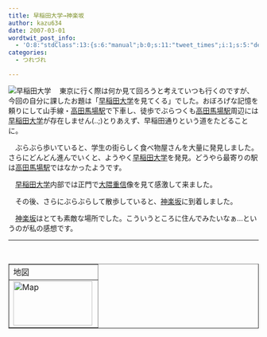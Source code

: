 ```yaml
---
title: 早稲田大学→神楽坂
author: kazu634
date: 2007-03-01
wordtwit_post_info:
  - 'O:8:"stdClass":13:{s:6:"manual";b:0;s:11:"tweet_times";i:1;s:5:"delay";i:0;s:7:"enabled";i:1;s:10:"separation";s:2:"60";s:7:"version";s:3:"3.7";s:14:"tweet_template";b:0;s:6:"status";i:2;s:6:"result";a:0:{}s:13:"tweet_counter";i:2;s:13:"tweet_log_ids";a:1:{i:0;i:2821;}s:9:"hash_tags";a:0:{}s:8:"accounts";a:1:{i:0;s:7:"kazu634";}}'
categories:
  - つれづれ

---
```

<div class="section">
<p>
<a href="http://www.waseda.jp/top/index-j.html" onclick="__gaTracker('send', 'event', 'outbound-article', 'http://www.waseda.jp/top/index-j.html', '');" target="_blank"><img align="left" alt="早稲田大学" src="http://img.simpleapi.net/small/http://www.waseda.jp/top/index-j.html" border="0" /></a>
</p>
  
<p>
    　東京に行く際は何か見て回ろうと考えていつも行くのですが、今回の自分に課したお題は「<a href="http://www.waseda.jp/top/index-j.html" onclick="__gaTracker('send', 'event', 'outbound-article', 'http://www.waseda.jp/top/index-j.html', '早稲田大学');" target="_blank">早稲田大学</a>を見てくる」でした。おぼろげな記憶を頼りにして山手線・<a href="http://ja.wikipedia.org/wiki/%E9%AB%98%E7%94%B0%E9%A6%AC%E5%A0%B4%E9%A7%85" onclick="__gaTracker('send', 'event', 'outbound-article', 'http://ja.wikipedia.org/wiki/%E9%AB%98%E7%94%B0%E9%A6%AC%E5%A0%B4%E9%A7%85', '高田馬場駅');" target="blank">高田馬場駅</a>で下車し、徒歩でぶらつくも<a href="http://ja.wikipedia.org/wiki/%E9%AB%98%E7%94%B0%E9%A6%AC%E5%A0%B4%E9%A7%85" onclick="__gaTracker('send', 'event', 'outbound-article', 'http://ja.wikipedia.org/wiki/%E9%AB%98%E7%94%B0%E9%A6%AC%E5%A0%B4%E9%A7%85', '高田馬場駅');" target="blank">高田馬場駅</a>周辺には<a href="http://www.waseda.jp/top/index-j.html" onclick="__gaTracker('send', 'event', 'outbound-article', 'http://www.waseda.jp/top/index-j.html', '早稲田大学');" target="_blank">早稲田大学</a>が存在しません(..;)とりあえず、早稲田通りという道をたどることに。
</p>
  
<p>
    　ぶらぶら歩いていると、学生の街らしく食べ物屋さんを大量に発見しました。さらにどんどん進んでいくと、ようやく<a href="http://www.waseda.jp/top/index-j.html" onclick="__gaTracker('send', 'event', 'outbound-article', 'http://www.waseda.jp/top/index-j.html', '早稲田大学');" target="_blank">早稲田大学</a>を発見。どうやら最寄りの駅は<a href="http://ja.wikipedia.org/wiki/%E9%AB%98%E7%94%B0%E9%A6%AC%E5%A0%B4%E9%A7%85" onclick="__gaTracker('send', 'event', 'outbound-article', 'http://ja.wikipedia.org/wiki/%E9%AB%98%E7%94%B0%E9%A6%AC%E5%A0%B4%E9%A7%85', '高田馬場駅');" target="blank">高田馬場駅</a>ではなかったようです。
</p>
  
<p>
    　<a href="http://www.waseda.jp/top/index-j.html" onclick="__gaTracker('send', 'event', 'outbound-article', 'http://www.waseda.jp/top/index-j.html', '早稲田大学');" target="_blank">早稲田大学</a>内部では正門で<a href="http://ja.wikipedia.org/wiki/%E5%A4%A7%E9%9A%88%E9%87%8D%E4%BF%A1" onclick="__gaTracker('send', 'event', 'outbound-article', 'http://ja.wikipedia.org/wiki/%E5%A4%A7%E9%9A%88%E9%87%8D%E4%BF%A1', '大隈重信');" target="blank">大隈重信</a>像を見て感激して来ました。
</p>
  
<p>
    　その後、さらにぶらぶらして散歩していると、<a href="http://ja.wikipedia.org/wiki/%E7%A5%9E%E6%A5%BD%E5%9D%82" onclick="__gaTracker('send', 'event', 'outbound-article', 'http://ja.wikipedia.org/wiki/%E7%A5%9E%E6%A5%BD%E5%9D%82', '神楽坂');" target="blank">神楽坂</a>に到着しました。
</p>
  
<p>
    　<a href="http://ja.wikipedia.org/wiki/%E7%A5%9E%E6%A5%BD%E5%9D%82" onclick="__gaTracker('send', 'event', 'outbound-article', 'http://ja.wikipedia.org/wiki/%E7%A5%9E%E6%A5%BD%E5%9D%82', '神楽坂');" target="blank">神楽坂</a>はとても素敵な場所でした。こういうところに住んでみたいなぁ…というのが私の感想です。
</p>
  
<hr />
  
<center>
<br /> 
    
<table cellspacing="0" cellpadding="2" border="1">
<tr valign="top">
<td>
          地図
</td>
</tr>
      
<tr valign="top">
<td>
<a href="http://maps.google.co.jp/maps?f=q&hl=ja&q=http://route.alpslab.jp/get.rb%3Fid%3Db9b375815b79095bc549258cd26ddc52%26type%3Dkml" onclick="__gaTracker('send', 'event', 'outbound-article', 'http://maps.google.co.jp/maps?f=q&hl=ja&q=http://route.alpslab.jp/get.rb%3Fid%3Db9b375815b79095bc549258cd26ddc52%26type%3Dkml', '');" target="_blank"><img width="159" align="left" alt="Map" src="http://image.blog.livedoor.jp/simoom634/imgs/f/d/fd7ba76b-s.jpg" class="pict" height="89" border="0" /></a>
</td>
</tr>
</table>
    
<p>
</center> </div>
